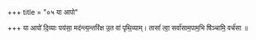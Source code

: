 +++
title = "०५ या आपो"

+++
या आपो॑ दि॒व्याः पय॑सा॒ मद॑न्त्य॒न्तरि॑क्ष उ॒त वा॑ पृथि॒व्याम्। तासां॑ त्वा॒ सर्वा॑साम॒पाम॒भि षि॑ञ्चामि॒ वर्च॑सा ॥